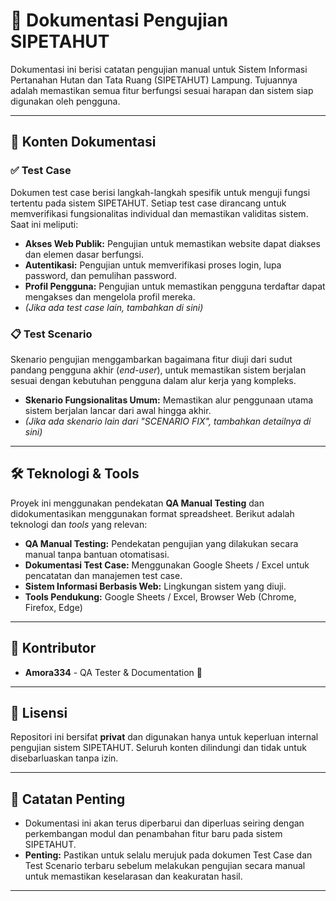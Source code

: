 # 🚀 Dokumentasi Pengujian SIPETAHUT

Dokumentasi ini berisi catatan pengujian manual untuk Sistem Informasi Pertanahan Hutan dan Tata Ruang (SIPETAHUT) Lampung. Tujuannya adalah memastikan semua fitur berfungsi sesuai harapan dan sistem siap digunakan oleh pengguna.

---

## 🧪 Konten Dokumentasi

### ✅ Test Case

Dokumen test case berisi langkah-langkah spesifik untuk menguji fungsi tertentu pada sistem SIPETAHUT. Setiap test case dirancang untuk memverifikasi fungsionalitas individual dan memastikan validitas sistem. Saat ini meliputi:

- **Akses Web Publik:** Pengujian untuk memastikan website dapat diakses dan elemen dasar berfungsi.
- **Autentikasi:** Pengujian untuk memverifikasi proses login, lupa password, dan pemulihan password.
- **Profil Pengguna:** Pengujian untuk memastikan pengguna terdaftar dapat mengakses dan mengelola profil mereka.
- _(Jika ada test case lain, tambahkan di sini)_

### 📋 Test Scenario

Skenario pengujian menggambarkan bagaimana fitur diuji dari sudut pandang pengguna akhir (_end-user_), untuk memastikan sistem berjalan sesuai dengan kebutuhan pengguna dalam alur kerja yang kompleks.

- **Skenario Fungsionalitas Umum:** Memastikan alur penggunaan utama sistem berjalan lancar dari awal hingga akhir.
- _(Jika ada skenario lain dari "SCENARIO FIX", tambahkan detailnya di sini)_

---

## 🛠️ Teknologi & Tools

Proyek ini menggunakan pendekatan **QA Manual Testing** dan didokumentasikan menggunakan format spreadsheet. Berikut adalah teknologi dan _tools_ yang relevan:

- **QA Manual Testing:** Pendekatan pengujian yang dilakukan secara manual tanpa bantuan otomatisasi.
- **Dokumentasi Test Case:** Menggunakan Google Sheets / Excel untuk pencatatan dan manajemen test case.
- **Sistem Informasi Berbasis Web:** Lingkungan sistem yang diuji.
- **Tools Pendukung:** Google Sheets / Excel, Browser Web (Chrome, Firefox, Edge)

---

## 👥 Kontributor

- **Amora334** - QA Tester & Documentation 📝

---

## 📄 Lisensi

Repositori ini bersifat **privat** dan digunakan hanya untuk keperluan internal pengujian sistem SIPETAHUT. Seluruh konten dilindungi dan tidak untuk disebarluaskan tanpa izin.

---

## 📝 Catatan Penting

- Dokumentasi ini akan terus diperbarui dan diperluas seiring dengan perkembangan modul dan penambahan fitur baru pada sistem SIPETAHUT.
- **Penting:** Pastikan untuk selalu merujuk pada dokumen Test Case dan Test Scenario terbaru sebelum melakukan pengujian secara manual untuk memastikan keselarasan dan keakuratan hasil.

---
